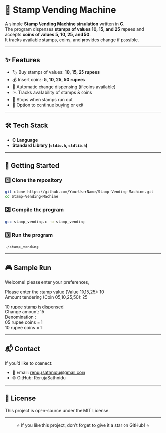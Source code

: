 # 💌 Stamp Vending Machine  

A simple **Stamp Vending Machine simulation** written in **C**.  
The program dispenses **stamps of values 10, 15, and 25** rupees and accepts **coins of values 5, 10, 25, and 50**.  
It tracks available stamps, coins, and provides change if possible.  

---

## ✨ Features
- 🏷️ Buy stamps of values: **10, 15, 25 rupees**  
- 💰 Insert coins: **5, 10, 25, 50 rupees**  
- 🔄 Automatic change dispensing (if coins available)  
- 📉 Tracks availability of stamps & coins  
- 🛑 Stops when stamps run out  
- 🙋 Option to continue buying or exit  

---

## 🛠️ Tech Stack
- **C Language**
- **Standard Library (`stdio.h`, `stdlib.h`)**

---

## 🚀 Getting Started

### 1️⃣ Clone the repository
```bash
git clone https://github.com/YourUserName/Stamp-Vending-Machine.git
cd Stamp-Vending-Machine
```

### 2️⃣ Compile the program
```bash
gcc stamp_vending.c -o stamp_vending
```

### 3️⃣ Run the program
```bash
./stamp_vending
```

---

## 🎮 Sample Run
Welcome! please enter your preferences,
<br>

Please enter the stamp value (Value 10,15,25): 10 <br>
Amount tendering (Coin 05,10,25,50): 25 <br>

10 rupee stamp is dispensed <br>
Change amount: 15 <br>
Denomination : <br>
05 rupee coins = 1 <br>
10 rupee coins = 1

---

## 📬 Contact

If you’d like to connect:

- 📧 Email: renujasathnidu@gmail.com 
- 🌐 GitHub: RenujaSathnidu

---

## 📜 License

This project is open-source under the MIT License.

---

<p align="center">⭐ If you like this project, don’t forget to give it a star on GitHub! ⭐</p>
